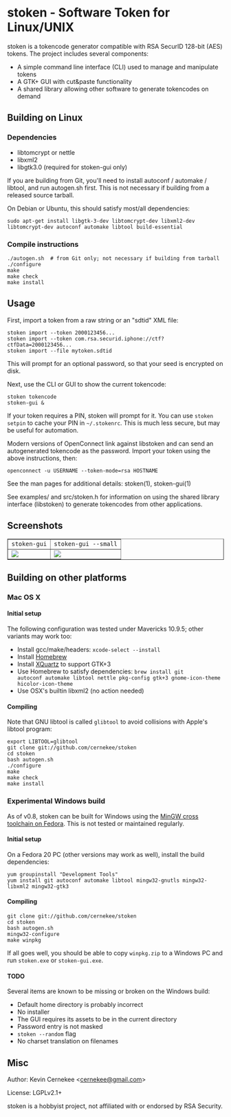 stoken - Software Token for Linux/UNIX
======================================

stoken is a tokencode generator compatible with RSA SecurID 128-bit (AES)
tokens.  The project includes several components:

 * A simple command line interface (CLI) used to manage and manipulate tokens
 * A GTK+ GUI with cut&amp;paste functionality
 * A shared library allowing other software to generate tokencodes on demand

## Building on Linux

### Dependencies

 * libtomcrypt or nettle
 * libxml2
 * libgtk3.0 (required for stoken-gui only)

If you are building from Git, you'll need to install autoconf / automake /
libtool, and run autogen.sh first.  This is not necessary if building from
a released source tarball.

On Debian or Ubuntu, this should satisfy most/all dependencies:

    sudo apt-get install libgtk-3-dev libtomcrypt-dev libxml2-dev libtomcrypt-dev autoconf automake libtool build-essential

### Compile instructions

    ./autogen.sh  # from Git only; not necessary if building from tarball
    ./configure
    make
    make check
    make install

## Usage

First, import a token from a raw string or an "sdtid" XML file:

    stoken import --token 2000123456...
    stoken import --token com.rsa.securid.iphone://ctf?ctfData=2000123456...
    stoken import --file mytoken.sdtid

This will prompt for an optional password, so that your seed is encrypted
on disk.

Next, use the CLI or GUI to show the current tokencode:

    stoken tokencode
    stoken-gui &

If your token requires a PIN, stoken will prompt for it. You can use
<code>stoken setpin</code> to cache your PIN in <code>~/.stokenrc</code>.
This is much less secure, but may be useful for automation.

Modern versions of OpenConnect link against libstoken and can send an
autogenerated tokencode as the password. Import your token using the
above instructions, then:

    openconnect -u USERNAME --token-mode=rsa HOSTNAME

See the man pages for additional details: stoken(1), stoken-gui(1)

See examples/ and src/stoken.h for information on using the shared library
interface (libstoken) to generate tokencodes from other applications.

## Screenshots

<table border=1 cellpadding=15>
<tr align="center">
  <td><code>stoken-gui</code>
  <td><code>stoken-gui --small</code>
<tr valign="top">
  <td><img src="misc/screenshot-0.png">
  <td><img src="misc/screenshot-1.png">
</table>

## Building on other platforms

### Mac OS X

#### Initial setup

The following configuration was tested under Mavericks 10.9.5; other
variants may work too:

 * Install gcc/make/headers: <code>xcode-select --install</code>
 * Install [Homebrew](http://brew.sh/)
 * Install [XQuartz](http://xquartz.macosforge.org/) to support GTK+3
 * Use Homebrew to satisfy dependencies: <code>brew install git autoconf
   automake libtool nettle pkg-config gtk+3 gnome-icon-theme
   hicolor-icon-theme</code>
 * Use OSX's builtin libxml2 (no action needed)

#### Compiling

Note that GNU libtool is called <code>glibtool</code> to avoid collisions
with Apple's libtool program:

    export LIBTOOL=glibtool
    git clone git://github.com/cernekee/stoken
    cd stoken
    bash autogen.sh
    ./configure
    make
    make check
    make install

### Experimental Windows build

As of v0.8, stoken can be built for Windows using the [MinGW cross toolchain
on Fedora](http://fedoraproject.org/wiki/MinGW).  This is not tested
or maintained regularly.

#### Initial setup

On a Fedora 20 PC (other versions may work as well), install the build
dependencies:

    yum groupinstall "Development Tools"
    yum install git autoconf automake libtool mingw32-gnutls mingw32-libxml2 mingw32-gtk3

#### Compiling

    git clone git://github.com/cernekee/stoken
    cd stoken
    bash autogen.sh
    mingw32-configure
    make winpkg

If all goes well, you should be able to copy <code>winpkg.zip</code> to
a Windows PC and run <code>stoken.exe</code> or <code>stoken-gui.exe</code>.

#### TODO

Several items are known to be missing or broken on the Windows build:

 * Default home directory is probably incorrect
 * No installer
 * The GUI requires its assets to be in the current directory
 * Password entry is not masked
 * <code>stoken --random</code> flag
 * No charset translation on filenames

## Misc

Author: Kevin Cernekee &lt;cernekee@gmail.com&gt;

License: LGPLv2.1+

stoken is a hobbyist project, not affiliated with or endorsed by
RSA Security.

